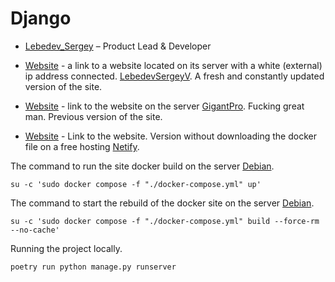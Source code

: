 # Django

* [Lebedev_Sergey](https://github.com/LebedevSergeyV) – Product Lead & Developer

* [Website](http://109.111.185.225) - a link to a website located on its server with a white (external) ip address connected. [LebedevSergeyV](https://github.com/LebedevSergeyV). A fresh and constantly updated version of the site.
  
* [Website](https://garage.xiver.ru) - link to the website on the server [GigantPro](https://github.com/GigantPro). Fucking great man. Previous version of the site. 
* [Website](https://astonishing-pixie-c2446d.netlify.app/advertisements/templates/index.html) - Link to the website. Version without downloading the docker file on a free hosting [Netify](https://app.netlify.com).

The command to run the site docker build on the server [Debian](https://www.debian.org).
```commandline
su -c 'sudo docker compose -f "./docker-compose.yml" up'
```

The command to start the rebuild of the docker site on the server [Debian](https://www.debian.org).
```commandline
su -c 'sudo docker compose -f "./docker-compose.yml" build --force-rm --no-cache'
```

Running the project locally.
```commandline
poetry run python manage.py runserver
```
